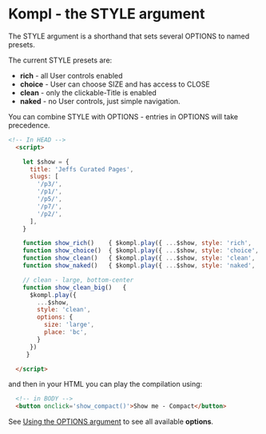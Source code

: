 # Kompl - the STYLE argument

The STYLE argument is a shorthand that sets several OPTIONS to named presets.

The current STYLE presets are:
  * **rich** - all User controls enabled
  * **choice** - User can choose SIZE and has access to CLOSE
  * **clean** - only the clickable-Title is enabled
  * **naked** - no User controls, just simple navigation.


You can combine STYLE with OPTIONS - entries in OPTIONS will take precedence.

```html
<!-- In HEAD -->
  <script>

    let $show = {
      title: 'Jeffs Curated Pages',
      slugs: [
        '/p3/',
        '/p1/',
        '/p5/',
        '/p7/',
        '/p2/',
      ],
    }

    function show_rich()    { $kompl.play({ ...$show, style: 'rich',    }) }
    function show_choice()  { $kompl.play({ ...$show, style: 'choice',  }) }
    function show_clean()   { $kompl.play({ ...$show, style: 'clean',   }) }
    function show_naked()   { $kompl.play({ ...$show, style: 'naked',   }) }

    // clean - large, bottom-center
    function show_clean_big()   {
      $kompl.play({
        ...$show,
        style: 'clean',
        options: {
          size: 'large',
          place: 'bc',
        }
      })
     }

  </script>
```

and then in your HTML you can play the compilation using:

```html
  <!-- in BODY -->
  <button onclick='show_compact()'>Show me - Compact</button>
```

See [Using the OPTIONS argument](example-options.md) to see all available **options**.
